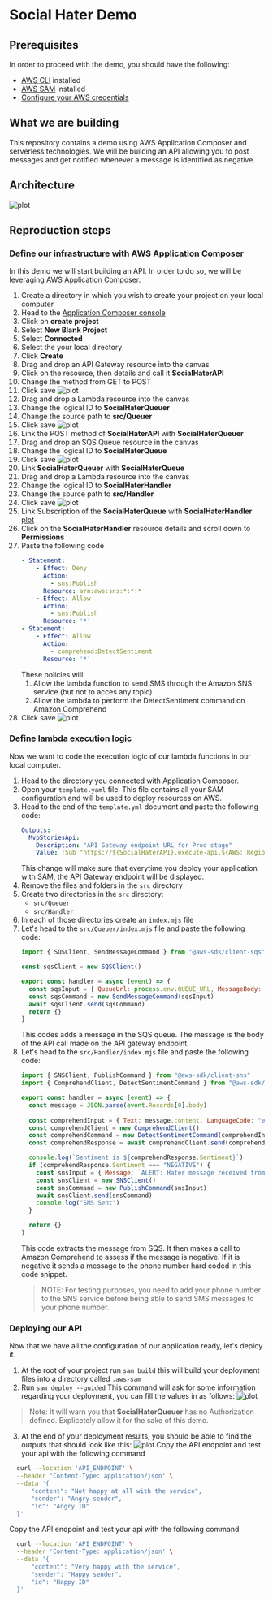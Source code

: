 # Social Hater Demo

## Prerequisites

In order to proceed with the demo, you should have the following:
- [AWS CLI](https://docs.aws.amazon.com/cli/latest/userguide/getting-started-install.html) installed
- [AWS SAM](https://docs.aws.amazon.com/serverless-application-model/latest/developerguide/install-sam-cli.html) installed
- [Configure your AWS credentials](https://docs.aws.amazon.com/cli/latest/userguide/cli-chap-configure.html)

## What we are building

This repository contains a demo using AWS Application Composer and serverless technologies. We will be building an API allowing you to post messages and get notified whenever a message is identified as negative.

## Architecture

![plot](./images/architecture.png)

## Reproduction steps

### Define our infrastructure with AWS Application Composer

In this demo we will start building an API. In order to do so, we will be leveraging [AWS Application Composer](https://aws.amazon.com/application-composer/).

1. Create a directory in which you wish to create your project on your local computer
2. Head to the [Application Composer console](https://console.aws.amazon.com/composer/home)
3. Click on **create project**
4. Select **New Blank Project**
5. Select **Connected**
6. Select the your local directory
7. Click **Create**
8. Drag and drop an API Gateway resource into the canvas
9. Click on the resource, then details and call it **SocialHaterAPI**
10. Change the method from GET to POST
11. Click save 
    ![plot](./images/infra/1.png)
12. Drag and drop a Lambda resource into the canvas
13. Change the logical ID to **SocialHaterQueuer**
14. Change the source path to **src/Queuer**
15. Click save
    ![plot](./images/infra/2.png)
16. Link the POST method of **SocialHaterAPI** with **SocialHaterQueuer**
17. Drag and drop an SQS Queue resource in the canvas
18. Change the logical ID to **SocialHaterQueue**
19. Click save
  ![plot](./images/infra/3.png)
20. Link **SocialHaterQueuer** with **SocialHaterQueue**
21. Drag and drop a Lambda resource into the canvas
22. Change the logical ID to **SocialHaterHandler**
23. Change the source path to **src/Handler**
24. Click save
  ![plot](./images/infra/4.png)
25. Link Subscription of the **SocialHaterQueue** with **SocialHaterHandler**
  [plot](./images/infra/5.png)
26. Click on the **SocialHaterHandler** resource details and scroll down to **Permissions**
27. Paste the following code
    ```yaml
    - Statement:
        - Effect: Deny
          Action:
            - sns:Publish
          Resource: arn:aws:sns:*:*:*
        - Effect: Allow
          Action:
            - sns:Publish
          Resource: '*'
    - Statement:
        - Effect: Allow
          Action:
            - comprehend:DetectSentiment
          Resource: '*'
    ```
    These policies will:
      1. Allow the lambda function to send SMS through the Amazon SNS service (but not to acces any topic)
      2. Allow the lambda to perform the DetectSentiment command on Amazon Comprehend
28. Click save
    ![plot](./images/infra/6.png)


### Define lambda execution logic

Now we want to code the execution logic of our lambda functions in our local computer.

1. Head to the directory you connected with Application Composer.
2. Open your `template.yaml` file. This file contains all your SAM configuration and will be used to deploy resources on AWS.
3. Head to the end of the `template.yml` document and paste the following code:
    ```yaml
    Outputs:
      MvpStoriesApi:
        Description: "API Gateway endpoint URL for Prod stage"
        Value: !Sub "https://${SocialHaterAPI}.execute-api.${AWS::Region}.amazonaws.com/Prod/"
    ```
    This change will make sure that everytime you deploy your application with SAM, the API Gateway endpoint will be displayed.
4. Remove the files and folders in the `src` directory
5. Create two directories in the `src` directory:
   - `src/Queuer`
   - `src/Handler`
6. In each of those directories create an `index.mjs` file
7. Let's head to the `src/Queuer/index.mjs` file and paste the following code:
    ```js
    import { SQSClient, SendMessageCommand } from "@aws-sdk/client-sqs"

    const sqsClient = new SQSClient()

    export const handler = async (event) => {
      const sqsInput = { QueueUrl: process.env.QUEUE_URL, MessageBody: event.body }
      const sqsCommand = new SendMessageCommand(sqsInput)
      await sqsClient.send(sqsCommand)
      return {}
    }
    ```
    This codes adds a message in the SQS queue. The message is the body of the API call made on the API gateway endpoint.
8. Let's head to the `src/Handler/index.mjs` file and paste the following code:
    ```js
    import { SNSClient, PublishCommand } from "@aws-sdk/client-sns"
    import { ComprehendClient, DetectSentimentCommand } from "@aws-sdk/client-comprehend"

    export const handler = async (event) => {
      const message = JSON.parse(event.Records[0].body)
      
      const comprehendInput = { Text: message.content, LanguageCode: "en" }
      const comprehendClient = new ComprehendClient()
      const comprehendCommand = new DetectSentimentCommand(comprehendInput)
      const comprehendResponse = await comprehendClient.send(comprehendCommand)

      console.log(`Sentiment is ${comprehendResponse.Sentiment}`)
      if (comprehendResponse.Sentiment === "NEGATIVE") {
        const snsInput = { Message: `ALERT: Hater message received from ${message.sender || "UNKNOWN HATER"} (ID: ${message.id})`, PhoneNumber: "+971505007832" }
        const snsClient = new SNSClient()
        const snsCommand = new PublishCommand(snsInput)
        await snsClient.send(snsCommand)
        console.log("SMS Sent")
      }

      return {}
    }
    ```
    This code extracts the message from SQS. It then makes a call to Amazon Comprehend to assess if the message is negative. If it is negative it sends a message to the phone number hard coded in this code snippet.
    > NOTE: For testing purposes, you need to add your phone number to the SNS service before being able to send SMS messages to your phone number.

  ### Deploying our API

  Now that we have all the configuration of our application ready, let's deploy it.

  1. At the root of your project run `sam build` this will build your deployment files into a directory called `.aws-sam`
  2. Run `sam deploy --guided`
   This command will ask for some information regarding your deployment, you can fill the values in as follows:
   ![plot](./images/deploy/1.png)
   > Note: It will warn you that **SocialHaterQueuer** has no Authorization defined. Explicetely allow it for the sake of this demo.
  3. At the end of your deployment results, you should be able to find the outputs that should look like this:
  ![plot](./images/deploy/2.png)
  Copy the API endpoint and test your api with the following command
  ```sh
    curl --location 'API_ENDPOINT' \
    --header 'Content-Type: application/json' \
    --data '{
        "content": "Not happy at all with the service",
        "sender": "Angry sender",
        "id": "Angry ID"
    }'
  ```
  Copy the API endpoint and test your api with the following command
  ```sh
    curl --location 'API_ENDPOINT' \
    --header 'Content-Type: application/json' \
    --data '{
        "content": "Very happy with the service",
        "sender": "Happy sender",
        "id": "Happy ID"
    }'
  ```

  